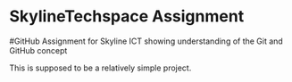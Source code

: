 # SkylineTechspace Assignment

#GitHub Assignment for Skyline ICT showing understanding of the Git and GitHub concept

This is supposed to be a relatively simple project.
